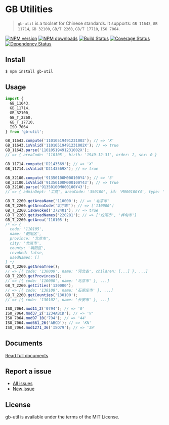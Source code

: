 GB Utilities
============

> `gb-util` is a toolset for Chinese standards. It supports: `GB 11643`, `GB 11714`, `GB 32100`, `GB/T 2260`, `GB/T 17710`, `ISO 7064`.

[![NPM version](https://img.shields.io/npm/v/gb-util.svg)](https://www.npmjs.com/package/gb-util)
[![NPM downloads](https://img.shields.io/npm/dm/gb-util.svg)](https://www.npmjs.com/package/gb-util)
[![Build Status](https://travis-ci.org/d-band/gb-util.svg?branch=master)](https://travis-ci.org/d-band/gb-util)
[![Coverage Status](https://coveralls.io/repos/github/d-band/gb-util/badge.svg?branch=master)](https://coveralls.io/github/d-band/gb-util?branch=master)
[![Dependency Status](https://david-dm.org/d-band/gb-util.svg)](https://david-dm.org/d-band/gb-util)

## Install

```bash
$ npm install gb-util
```

## Usage

```javascript
import {
  GB_11643,
  GB_11714,
  GB_32100,
  GB_T_2260,
  GB_T_17710,
  ISO_7064
} from 'gb-util';

GB_11643.compute('11010519491231002'); // => 'X'
GB_11643.isValid('11010519491231002X'); // => true
GB_11643.parse('11010519491231002X');
// => { areaCode: '110105', birth: '1949-12-31', order: 2, sex: 0 }

GB_11714.compute('D2143569'); // => 'X'
GB_11714.isValid('D2143569X'); // => true

GB_32100.compute('91350100M000100Y4'); // => '3'
GB_32100.isValid('91350100M000100Y43'); // => true
GB_32100.parse('91350100M000100Y43');
// => { adminDept: '工商', areaCode: '350100', id: 'M000100Y4', type: '企业' }

GB_T_2260.getAreaName('110000'); // => '北京市'
GB_T_2260.getAreaCode('北京市'); // => ['110000']
GB_T_2260.isRevoked('372401'); // => true
GB_T_2260.getUsedNames('220281'); // => ['蛟河市', '桦甸市']
GB_T_2260.getArea('110105');
/* => {
  code: '110105',
  name: '朝阳区',
  province: '北京市',
  city: '北京市',
  county: '朝阳区',
  revoked: false,
  usedNames: []
} */
GB_T_2260.getAreaTree();
// => [{ code: '130000', name: '河北省', children: [...] }, ...]
GB_T_2260.getProvinces();
// => [{ code: '110000', name: '北京市' }, ...]
GB_T_2260.getCities('130000');
// => [{ code: '130100', name: '石家庄市' }, ...]
GB_T_2260.getCounties('130100');
// => [{ code: '130102', name: '长安市' }, ...]

ISO_7064.mod11_2('0794'); // => '0'
ISO_7064.mod37_2('1234ABCD'); // => 'V'
ISO_7064.mod97_10('794'); // => '44'
ISO_7064.mod661_26('ABCD'); // => 'KN'
ISO_7064.mod1271_36('ISO79'); // => '3W'
```

## Documents

[Read full documents](https://d-band.github.io/gb-util/)

## Report a issue

* [All issues](https://github.com/d-band/gb-util/issues)
* [New issue](https://github.com/d-band/gb-util/issues/new)

## License

gb-util is available under the terms of the MIT License.
